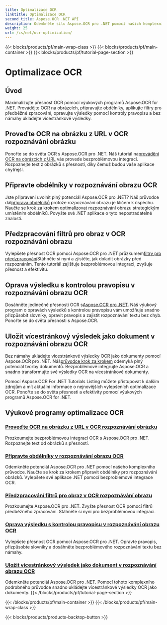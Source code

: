 ```yaml
---
title: Optimalizace OCR
linktitle: Optimalizace OCR
second_title: Aspose.OCR .NET API
description: Odemkněte sílu Aspose.OCR pro .NET pomocí našich komplexních výukových programů. Ať už jste ostřílený vývojář nebo začátečník, tyto příručky vaši OCR hru pozvednou.
weight: 25
url: /cs/net/ocr-optimization/
---
```


{{< blocks/products/pf/main-wrap-class >}}
{{< blocks/products/pf/main-container >}}
{{< blocks/products/pf/tutorial-page-section >}}

# Optimalizace OCR

## Úvod

Maximalizujte přesnost OCR pomocí výukových programů Aspose.OCR for .NET. Provádějte OCR na obrázcích, připravujte obdélníky, aplikujte filtry pro předběžné zpracování, opravujte výsledky pomocí kontroly pravopisu a bez námahy ukládejte vícestránkové výsledky.


## Proveďte OCR na obrázku z URL v OCR rozpoznávání obrázku

 Ponořte se do světa OCR s Aspose.OCR pro .NET. Náš tutoriál na[provádění OCR na obrázcích z URL](./perform-ocr-on-image-from-url/) vás provede bezproblémovou integrací. Rozpoznejte text z obrázků s přesností, díky čemuž budou vaše aplikace chytřejší.

## Připravte obdélníky v rozpoznávání obrazu OCR

 Jste připraveni uvolnit plný potenciál Aspose.OCR pro .NET? Náš průvodce dál[příprava obdélníků](./prepare-rectangles/) protože rozpoznávání obrazu je klíčem k úspěchu. Naučte se krok za krokem optimalizovat rozpoznávání obrazu strategickým umístěním obdélníků. Povyšte své .NET aplikace o tyto nepostradatelné znalosti.

## Předzpracování filtrů pro obraz v OCR rozpoznávání obrazu

 Vylepšete přesnost OCR pomocí Aspose.OCR pro .NET průzkumem[filtry pro předzpracování](./preprocessing-filters-for-image/)Stáhněte si nyní a zjistěte, jak doladit obrázky před rozpoznáním. Tento tutoriál zajišťuje bezproblémovou integraci, zvyšuje přesnost a efektivitu.

## Oprava výsledku s kontrolou pravopisu v rozpoznávání obrazu OCR

 Dosáhněte jedinečné přesnosti OCR s[Aspose.OCR pro .NET](./result-correction-with-spell-checking/). Náš výukový program o opravách výsledků s kontrolou pravopisu vám umožňuje snadno přizpůsobit slovníky, opravit pravopis a zajistit rozpoznávání textu bez chyb. Ponořte se do světa přesnosti s Aspose.OCR.

## Uložit vícestránkový výsledek jako dokument v rozpoznávání obrazu OCR

 Bez námahy ukládejte vícestránkové výsledky OCR jako dokumenty pomocí Aspose.OCR pro .NET. Náš[průvodce krok za krokem](./save-multipage-result-as-document/) odemyká plný potenciál tvorby dokumentů. Bezproblémově integrujte Aspose.OCR a snadno transformujte své výsledky OCR na vícestránkové dokumenty.

Pomocí Aspose.OCR For .NET Tutorials Listing můžete přistupovat k dalším zdrojům a mít aktuální informace o nejnovějších vylepšeních optimalizace OCR. Ponořte se do světa přesnosti a efektivity pomocí výukových programů Aspose.OCR for .NET.
## Výukové programy optimalizace OCR
### [Proveďte OCR na obrázku z URL v OCR rozpoznávání obrázku](./perform-ocr-on-image-from-url/)
Prozkoumejte bezproblémovou integraci OCR s Aspose.OCR pro .NET. Rozpoznejte text od obrázků s přesností.
### [Připravte obdélníky v rozpoznávání obrazu OCR](./prepare-rectangles/)
Odemkněte potenciál Aspose.OCR pro .NET pomocí našeho komplexního průvodce. Naučte se krok za krokem připravit obdélníky pro rozpoznávání obrázků. Vylepšete své aplikace .NET pomocí bezproblémové integrace OCR.
### [Předzpracování filtrů pro obraz v OCR rozpoznávání obrazu](./preprocessing-filters-for-image/)
Prozkoumejte Aspose.OCR pro .NET. Zvyšte přesnost OCR pomocí filtrů předběžného zpracování. Stáhněte si nyní pro bezproblémovou integraci.
### [Oprava výsledku s kontrolou pravopisu v rozpoznávání obrazu OCR](./result-correction-with-spell-checking/)
Vylepšete přesnost OCR pomocí Aspose.OCR pro .NET. Opravte pravopis, přizpůsobte slovníky a dosáhněte bezproblémového rozpoznávání textu bez námahy.
### [Uložit vícestránkový výsledek jako dokument v rozpoznávání obrazu OCR](./save-multipage-result-as-document/)
Odemkněte potenciál Aspose.OCR pro .NET. Pomocí tohoto komplexního podrobného průvodce snadno ukládejte vícestránkové výsledky OCR jako dokumenty.
{{< /blocks/products/pf/tutorial-page-section >}}

{{< /blocks/products/pf/main-container >}}
{{< /blocks/products/pf/main-wrap-class >}}

{{< blocks/products/products-backtop-button >}}
